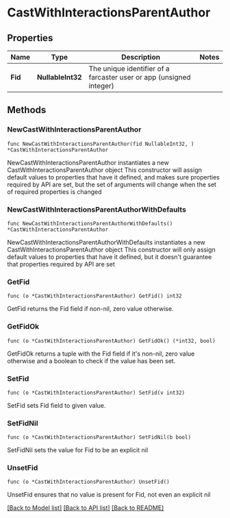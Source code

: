 # CastWithInteractionsParentAuthor

## Properties

Name | Type | Description | Notes
------------ | ------------- | ------------- | -------------
**Fid** | **NullableInt32** | The unique identifier of a farcaster user or app (unsigned integer) | 

## Methods

### NewCastWithInteractionsParentAuthor

`func NewCastWithInteractionsParentAuthor(fid NullableInt32, ) *CastWithInteractionsParentAuthor`

NewCastWithInteractionsParentAuthor instantiates a new CastWithInteractionsParentAuthor object
This constructor will assign default values to properties that have it defined,
and makes sure properties required by API are set, but the set of arguments
will change when the set of required properties is changed

### NewCastWithInteractionsParentAuthorWithDefaults

`func NewCastWithInteractionsParentAuthorWithDefaults() *CastWithInteractionsParentAuthor`

NewCastWithInteractionsParentAuthorWithDefaults instantiates a new CastWithInteractionsParentAuthor object
This constructor will only assign default values to properties that have it defined,
but it doesn't guarantee that properties required by API are set

### GetFid

`func (o *CastWithInteractionsParentAuthor) GetFid() int32`

GetFid returns the Fid field if non-nil, zero value otherwise.

### GetFidOk

`func (o *CastWithInteractionsParentAuthor) GetFidOk() (*int32, bool)`

GetFidOk returns a tuple with the Fid field if it's non-nil, zero value otherwise
and a boolean to check if the value has been set.

### SetFid

`func (o *CastWithInteractionsParentAuthor) SetFid(v int32)`

SetFid sets Fid field to given value.


### SetFidNil

`func (o *CastWithInteractionsParentAuthor) SetFidNil(b bool)`

 SetFidNil sets the value for Fid to be an explicit nil

### UnsetFid
`func (o *CastWithInteractionsParentAuthor) UnsetFid()`

UnsetFid ensures that no value is present for Fid, not even an explicit nil

[[Back to Model list]](../README.md#documentation-for-models) [[Back to API list]](../README.md#documentation-for-api-endpoints) [[Back to README]](../README.md)


